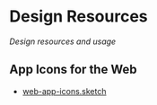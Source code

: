 # Design Resources

*Design resources and usage*

## App Icons for the Web

- [web-app-icons.sketch](web-app-icons.sketch)
